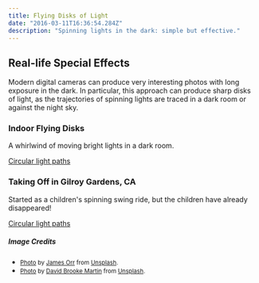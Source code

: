 ```yaml
---
title: Flying Disks of Light
date: "2016-03-11T16:36:54.284Z"
description: "Spinning lights in the dark: simple but effective."
---
```


## Real-life Special Effects

Modern digital cameras can produce very interesting photos with long exposure in the dark.
In particular, this approach can produce sharp disks of light, as the trajectories of
spinning lights are traced in a dark room or against the night sky.

### Indoor Flying Disks

A whirlwind of moving bright lights in a dark room. 

[Circular light paths](./indoor-disks.jpg)

### Taking Off in Gilroy Gardens, CA

Started as a children's spinning swing ride, but the children have already disappeared! 

[Circular light paths](./outdoor-disks.jpg)

##### Image Credits

- <small>[Photo](https://unsplash.com/photos/Tij5HRslPBY) by [James Orr](https://unsplash.com/@orrbarone) from [Unsplash](https://unsplash.com/).</small>
- <small>[Photo](https://unsplash.com/photos/W3UADWjdnVc) by [David Brooke Martin](https://unsplash.com/@dbmartin00) from [Unsplash](https://unsplash.com/).</small>
